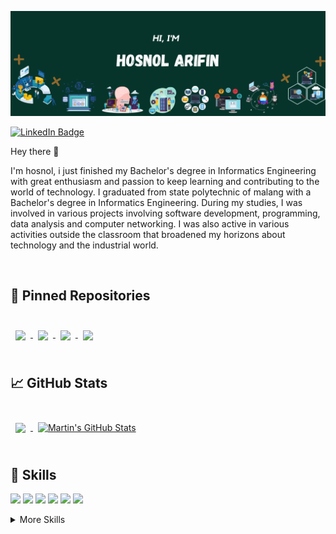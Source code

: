 ![Logo](./asset/banner.png)

[![LinkedIn Badge](https://img.shields.io/badge/LinkedIn-Profile-informational?style=flat&logo=linkedin&logoColor=white&color=0D76A8)](https://www.linkedin.com/in/hosnol-arifin-40632b194/)

Hey there 👋

I'm hosnol, i just finished my Bachelor's degree in Informatics Engineering with great enthusiasm and passion to keep learning and contributing to the world of technology. I graduated from state polytechnic of malang with a Bachelor's degree in Informatics Engineering. During my studies, I was involved in various projects involving software development, programming, data analysis and computer networking. I was also active in various activities outside the classroom that broadened my horizons about technology and the industrial world.

<br>

## 📌 Pinned Repositories

<br>

<a href="https://github.com/Hosnol/TugasBesarWebsite-Restoran">
  <img align="center" style="margin:0.5rem" src="https://github-readme-stats.vercel.app/api/pin/?username=Hosnol&repo=TugasBesarWebsite-Restoran&title_color=ffffff&text_color=c9cacc&icon_color=4AB197&bg_color=1A2B34" />
</a>

<a href="https://github.com/Hosnol/PWL-PROJECT_Sitem_Penilaian_Mahasiswa">
  <img align="center" style="margin:0.5rem" src="https://github-readme-stats.vercel.app/api/pin/?username=Hosnol&repo=Sistem Penilaian Mahasiswa&title_color=ffffff&text_color=c9cacc&icon_color=4AB197&bg_color=1A2B34" />
</a>

<a href="https://github.com/Hosnol/UAS_IoT2022">
  <img align="center" style="margin:0.5rem" src="https://github-readme-stats.vercel.app/api/pin/?username=Hosnol&repo=UAS_IoT2022&title_color=ffffff&text_color=c9cacc&icon_color=4AB197&bg_color=1A2B34" />
</a>

<a href="https://github.com/Hosnol/Pemrograman_Berbasis_Framework">
  <img align="center" style="margin:0.5rem" src="https://github-readme-stats.vercel.app/api/pin/?username=Hosnol&repo=Pemrograman_Berbasis_Framework&title_color=ffffff&text_color=c9cacc&icon_color=4AB197&bg_color=1A2B34" />
</a>

<br>
<br>

## &#x1f4c8; GitHub Stats

<br>

<a href="https://github.com/Hosnol">
  <img align="center" style="margin:0.5rem" src="https://github-readme-stats.vercel.app/api/top-langs/?username=Hosnol&hide=html,css&title_color=ffffff&text_color=c9cacc&icon_color=4AB197&bg_color=1A2B34" />
</a>

<a href="https://github.com/Hosnol">
  <img align="center" style="margin:0.5rem" src="https://github-readme-stats.vercel.app/api?username=Hosnol&show_icons=true&line_height=27&count_private=true&title_color=ffffff&text_color=c9cacc&icon_color=4AB097&bg_color=1A2B34" alt="Martin's GitHub Stats" />
</a>

<br>
<br>


## 💼 Skills

![](https://img.shields.io/badge/Code-React-informational?style=flat&logo=react&logoColor=white&color=4AB197)
![](https://img.shields.io/badge/Code-JavaScript-informational?style=flat&logo=JavaScript&logoColor=white&color=4AB197)
![](https://img.shields.io/badge/Code-MySQL-informational?style=flat&logo=MySQL&logoColor=white&color=4AB197)
![](https://img.shields.io/badge/Code-Java-informational?style=flat&logo=Java&logoColor=white&color=4AB197)
![](https://img.shields.io/badge/Code-PHP-informational?style=flat&logo=PHP&logoColor=white&color=4AB197)
![](https://img.shields.io/badge/Code-C++-informational?style=flat&logo=C&logoColor=white&color=4AB197)

<details>
<summary>More Skills</summary>
<br>

![](https://img.shields.io/badge/Style-CSS-informational?style=flat&logo=css3&logoColor=white&color=4AB197)
![](https://img.shields.io/badge/Style-Sass-informational?style=flat&logo=Sass&logoColor=white&color=4AB197)

<br>

![](https://img.shields.io/badge/Test-Cypress-informational?style=flat&logo=Cypress&logoColor=white&color=4AB197)

<br>

![](https://img.shields.io/badge/Tools-Docker-informational?style=flat&logo=docker&logoColor=white&color=4AB197)
![](https://img.shields.io/badge/Tools-NGINX-informational?style=flat&logo=nginx&logoColor=white&color=4AB197)
![](https://img.shields.io/badge/Tools-NPM-informational?style=flat&logo=npm&logoColor=white&color=4AB197)
![](https://img.shields.io/badge/Tools-Postman-informational?style=flat&logo=Postman&logoColor=white&color=4AB197)
![](https://img.shields.io/badge/Tools-GitHub-informational?style=flat&logo=GitHub&logoColor=white&color=4AB197)
![](https://img.shields.io/badge/Tools-GitLab-informational?style=flat&logo=GitLab&logoColor=white&color=4AB197)

</details>
